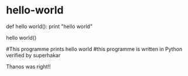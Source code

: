 # hello-world
def hello world():
  print "hello world"

hello world()

#This programme prints hello world
#this programme is written in Python
verified by superhakar

Thanos was right!!

